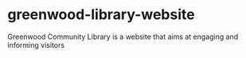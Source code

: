 # greenwood-library-website
Greenwood Community Library is a website that aims at engaging and informing visitors
